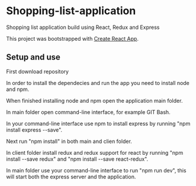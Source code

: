 # Shopping-list-application
Shopping list application build using React, Redux and Express

This project was bootstrapped with [Create React App](https://github.com/facebookincubator/create-react-app).

## Setup and use

First download repository

In order to install the dependecies and run the app you need to install node and npm.

When finished installing node and npm open the application main folder.

In main folder open command-line interface, for example GIT Bash.

In your command-line interface use npm to install express by running "npm install express --save".

Next run "npm install" in both main and clien folder.

In client folder install redux and redux support for react by running "npm install --save redux"  and "npm install --save react-redux".

In main folder use your command-line interface to run "npm run dev", this will start both the express server and the application.
